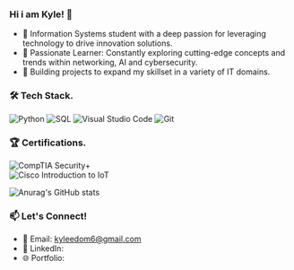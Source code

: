 ### Hi i am Kyle! 👋

- 🔭 Information Systems student with a deep passion for leveraging technology to drive innovation solutions. <br/>
- 🌱 Passionate Learner: Constantly exploring cutting-edge concepts and trends within networking, AI and cybersecurity.<br/>
- 👯 Building projects to expand my skillset in a variety of  IT domains.<br/>

### 🛠️ Tech Stack.<br/>
![Python](https://img.shields.io/badge/python-3670A0?style=for-the-badge&logo=python&logoColor=ffdd54)
![SQL](https://img.shields.io/badge/SQL-4479A1?style=for-the-badge&logo=postgresql&logoColor=white) 
![Visual Studio Code](https://img.shields.io/badge/Visual%20Studio%20Code-0078d7.svg?style=for-the-badge&logo=visual-studio-code&logoColor=white)
![Git](https://img.shields.io/badge/git-%23F05033.svg?style=for-the-badge&logo=git&logoColor=white)

### 🏆 Certifications.<br/>  
![CompTIA Security+](https://img.shields.io/badge/CompTIA_Security+-EE4C2C?logo=comptia&logoColor=white&style=for-the-badge)  
![Cisco Introduction to IoT](https://img.shields.io/badge/Cisco_Introduction_to_IoT-1BA0D7?style=for-the-badge&logo=cisco&logoColor=white)  

![Anurag's GitHub stats](https://github-readme-stats.vercel.app/api?username=Kyle-Edom&theme=dark&show_icons=true)

### 📫 Let's Connect!  
- 📧 Email: kyleedom6@gmail.com
- 💼 LinkedIn:   
- 🌐 Portfolio: 

